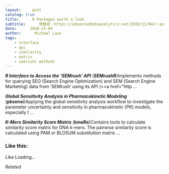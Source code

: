 ```yaml
---
layout:     post
catalog: true
title:      R Packages worth a look
subtitle:      转载自：https://advanceddataanalytics.net/2018/11/04/r-packages-worth-a-look-1323/
date:      2018-11-04
author:      Michael Laux
tags:
    - interface
    - api
    - similarity
    - matrix
    - semrushr methods
---
```


***R Interface to Access the ‘SEMrush’ API*** (**SEMrushR**)Implements methods for querying SEO (Search Engine Optimization) and SEM (Search Engine Marketing) data from ‘SEMrush’ using its API (<<a href="http …

***Global Sensitivity Analysis in Pharmacokinetic Modeling*** (**pksensi**)Applying the global sensitivity analysis workflow to investigate the parameter uncertainty and sensitivity in pharmacokinetic (PK) models, especially t …

***K-Mers Similarity Score Matrix*** (**kmeRs**)Contains tools to calculate similarity score matrix for DNA k-mers. The pairwise similarity score is calculated using PAM or BLOSUM substitution matrix …





### Like this:

Like Loading...


*Related*

